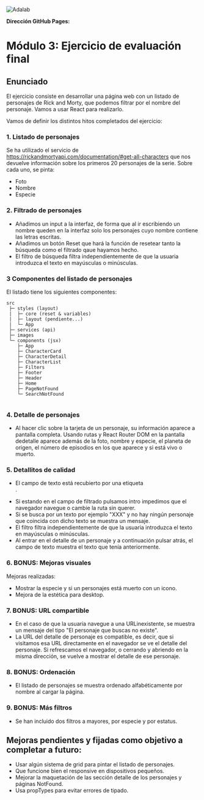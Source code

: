 ![Adalab]()

**Dirección GitHub Pages:**



# Módulo 3: Ejercicio de evaluación final


## Enunciado

El ejercicio consiste en desarrollar una página web con un listado de personajes de Rick and Morty, que
podemos filtrar por el nombre del personaje. Vamos a usar React para realizarlo.

Vamos de definir los distintos hitos completados del ejercicio:

### 1. Listado de personajes

Se ha utilizado el servicio de https://rickandmortyapi.com/documentation/#get-all-characters que nos devuelve información sobre los primeros 20 personajes de la serie. Sobre cada uno, se pinta:
- Foto
- Nombre
- Especie

### 2. Filtrado de personajes

- Añadimos un input a la interfaz, de forma que al ir escribiendo un nombre queden en la interfaz solo los personajes cuyo nombre contiene las letras escritas. 
- Añadimos un botón Reset que hará la función de resetear tanto la búsqueda como el filtrado qaue hayamos hecho.
- El filtro de búsqueda filtra independientemente de que la usuaria introduzca el texto en mayúsculas o minúsculas.

### 3 Componentes del listado de personajes

El listado tiene los siguientes componentes:

```
src
 ├─ styles (layout)
 |  ├─ core (reset & variables)
 |  ├─ layout (pendiente...)
 |  └─ App
 ├─ services (api)
 ├─ images
 └─ components (jsx)
    ├─ App
    ├─ CharacterCard
    ├─ CharacterDetail
    ├─ CharacterList
    ├─ Filters
    ├─ Footer
    ├─ Header
    ├─ Home
    ├─ PageNotFound
    └─ SearchNotFound


```


### 4. Detalle de personajes

- Al hacer clic sobre la tarjeta de un personaje, su información aparece a pantalla completa. Usando rutas y React Router DOM en la pantalla dedetalle aparece además de la foto, nombre y especie, el planeta de origen, el número de episodios en los
que aparece y si está vivo o muerto.

### 5. Detallitos de calidad

- El campo de texto está recubierto por una etiqueta <form />.
- Si estando en el campo de filtrado pulsamos intro impedimos que el navegador navegue o cambie la ruta sin querer.
- Si se busca por un texto por ejemplo "XXX" y no hay ningún personaje que coincida con dicho texto se muestra un mensaje.
- El filtro filtra independientemente de que la usuaria introduzca el texto en mayúsculas o minúsculas.
- Al entrar en el detalle de un personaje y a continuación pulsar atrás, el campo de texto muestra el texto que tenía anteriormente.

### 6. BONUS: Mejoras visuales

Mejoras realizadas:
- Mostrar la especie y si un personajes está muerto con un icono.
- Mejora de la estética para desktop.



### 7. BONUS: URL compartible
- En el caso de que la usuaria navegue a una URLinexistente, se muestra un mensaje del tipo "El personaje que buscas no existe".
- La URL del detalle de personaje es compatible, es decir, que si visitamos esa URL directamente en el navegador se ve el detalle del personaje. Si refrescamos el navegador, o cerrando y abriendo en la misma dirección, se vuelve a mostrar el detalle de ese personaje.

### 8. BONUS: Ordenación

- El listado de personajes se muestra ordenado alfabéticamente por nombre al cargar la página.

### 9. BONUS: Más filtros

- Se han incluido dos filtros a mayores, por especie y por estatus.

## Mejoras pendientes y fijadas como objetivo a completar a futuro:

- Usar algún sistema de grid para pintar el listado de personajes.
- Que funcione bien el responsive en dispositivos pequeños.
- Mejorar la maquetación de las sección detalle de los personajes y páginas NotFound.
- Usa propTypes para evitar errores de tipado.

